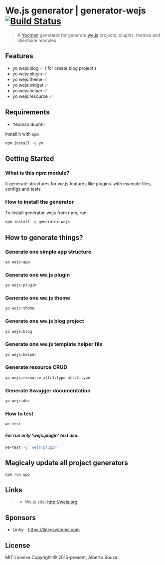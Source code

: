 # We.js generator | generator-wejs [![Build Status](https://secure.travis-ci.org/wejs/generator-wejs.png?branch=master)](https://travis-ci.org/wejs/generator-wejs)

> A [Yeoman](http://yeoman.io) generator for generate [we.js](https://github.com/wejs) projects, plugins, themes and clientside modules

## Features

 - yo wejs:blog :white_check_mark: ( for create blog project )
 - yo wejs:plugin :white_check_mark:
 - yo wejs:theme :white_check_mark:
 - yo wejs:widget :white_check_mark:
 - yo wejs:helper :white_check_mark:
 - yo wejs:resource :white_check_mark:

## Requirements

 - Yeoman duuhh!

install it with ```npm```

```bash
npm install -g yo
```

## Getting Started

### What is this npm module?

It generate structures for we.js features like plugins. with example files, configs and tests


### How to install the generator

To install generator-wejs from npm, run:

```bash
npm install -g generator-wejs
```

## How to generate things?

### Generate one simple app structure

```sh
yo wejs:app
```

### Generate one we.js plugin

```sh
yo wejs:plugin
```

### Generate one we.js theme

```sh
yo wejs:theme
```

### Generate one we.js blog project

```sh
yo wejs:blog
```

### Generate one we.js template helper file

```sh
yo wejs:helper
```

### Generate resource CRUD

```sh
yo wejs:resource attr1:type attr2:type
```

### Generate Swagger documentation

```sh
yo wejs:doc
```

### How to test

```sh
we test
```

##### For run only 'wejs:plugin' test use:

```sh
we-test -g 'wejs:plugin'
```

## Magicaly update all project generators 

```sh 
npm run upp
```

## Links

> * We.js site: http://wejs.org

## Sponsors

- Linky - https://linkysystems.com

## License

MIT License Copyright © 2015-present, Alberto Souza

